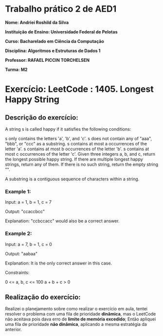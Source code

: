 # Trabalho prático 2 de AED1

**Nome: Andriei Roshild da Silva**

**Instituição de Ensino: Universidade Federal de Pelotas**

**Curso: Bacharelado em Ciência da Computação**

**Disciplina: Algoritmos e Estruturas de Dados 1**

**Professor: RAFAEL PICCIN TORCHELSEN**

**Turma: M2**

# Exercício: LeetCode : 1405. Longest Happy String
## Descrição do exercício:
A string s is called happy if it satisfies the following conditions:

s only contains the letters 'a', 'b', and 'c'.
s does not contain any of "aaa", "bbb", or "ccc" as a substring.
s contains at most a occurrences of the letter 'a'.
s contains at most b occurrences of the letter 'b'.
s contains at most c occurrences of the letter 'c'.
Given three integers a, b, and c, return the longest possible happy string. If there are multiple longest happy strings, return any of them. If there is no such string, return the empty string "".

A substring is a contiguous sequence of characters within a string.

### **Example 1:**

Input: a = 1, b = 1, c = 7

Output: "ccaccbcc"

Explanation: "ccbccacc" would also be a correct answer.

### **Example 2:**

Input: a = 7, b = 1, c = 0

Output: "aabaa"

Explanation: It is the only correct answer in this case.

Constraints:

0 <= a, b, c <= 100
a + b + c > 0

## Realização do exercício:

Realizei o planejamento sobre como realizar o exercício em aula, tentei resolver o problema com uma fila de prioridade **dinâmica**, mas o LeetCode não aceitava pois dava erro de **limite de memória excedido**;
Então apliquei uma fila de prioridade **não dinâmica**, aplicando a mesma estratégia da anterior.
